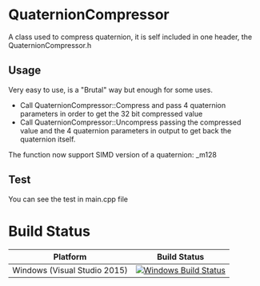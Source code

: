 # QuaternionCompressor

A class used to compress quaternion, it is self included in one header, the QuaternionCompressor.h

## Usage

Very easy to use, is a "Brutal" way but enough for some uses.

- Call QuaternionCompressor::Compress and pass 4 quaternion parameters in order to get the 32 bit compressed value 
- Call QuaternionCompressor::Uncompress passing the compressed value and the 4 quaternion parameters in output to get back the quaternion itself.

The function now support SIMD version of a quaternion: _m128

## Test

You can see the test in main.cpp file


# Build Status

| Platform | Build Status |
|:--------:|:------------:|
| Windows (Visual Studio 2015) | [![Windows Build Status](https://ci.appveyor.com/api/projects/status/github/kabalmcblade/quaternioncompressor?branch=master&svg=true)](https://ci.appveyor.com/project/kabalmcblade/quaternioncompressor) |